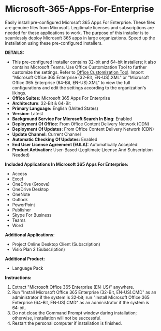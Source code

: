 # Microsoft-365-Apps-For-Enterprise
Easily install pre-configured Microsoft 365 Apps For Enterprise. These files are genuine files from Microsoft. Legitimate licenses and subscriptions are needed for these applications to work. The purpose of this installer is to seamlessly deploy Microsoft 365 apps in large organizations. Speed up the installation using these pre-configured installers.

**DETAILS:**
- This pre-configured installer contains 32-bit and 64-bit installers; it also contains Microsoft Teams. Use Office Customization Tool to further customize the settings. Refer to [Office Customization Tool](https://config.office.com/deploymentsettings). Import "Microsoft Office 365 Enterprise (32-Bit, EN-US).XML" or "Microsoft Office 365 Enterprise (64-Bit, EN-US).XML" to view the full configurations and edit the settings according to the organization's likings.
- **Office Suites:** Microsoft 365 Apps For Enterprise
- **Architecture:** 32-Bit & 64-Bit
- **Primary Language:** English (United States)
- **Version:** Latest
- **Background Service For Microsoft Search In Bing:** Enabled
- **Deployment Of Office:** From Office Content Delivery Network (CDN)
- **Deployment Of Updates:** From Office Content Delivery Network (CDN)
- **Update Channel:** Current Channel
- **Automatic Checking Of Updates:** Enabled
- **End User License Agreement (EULA):** Automatically Accepted
- **Product Activation:** User-Based (Legitimate License And Subscription Needed)

**Included Applications In Microsoft 365 Apps For Enterprise:**
- Access
- Excel
- OneDrive (Groove)
- OneDrive Desktop
- OneNote
- Outlook
- PowerPoint
- Publisher
- Skype For Business
- Teams
- Word

**Additional Applications:**
- Project Online Desktop Client (Subscription)
- Visio Plan 2 (Subscription)

**Additional Product:**
- Language Pack

**Instructions:**
1. Extract "Microsoft Office 365 Enterprise (EN-US)" anywhere.
2. Run "Install Microsoft Office 365 Enterprise (32-Bit, EN-US).CMD" as an administrator if the system is 32-bit; run "Install Microsoft Office 365 Enterprise (64-Bit, EN-US).CMD" as an administrator if the system is 64-bit.
3. Do not close the Command Prompt window during installation; otherwise, installation will not be successful.
4. Restart the personal computer if installation is finished.
